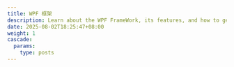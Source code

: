 ```yaml
---
title: WPF 框架
description: Learn about the WPF FrameWork, its features, and how to get started with
date: 2025-08-02T18:25:47+08:00
weight: 1
cascade:
  params:
    type: posts
---
```

